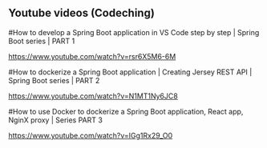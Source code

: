 ## Youtube videos (Codeching)

#How to develop a Spring Boot application in VS Code step by step | Spring Boot series  | PART 1

https://www.youtube.com/watch?v=rsr6X5M6-6M

#How to dockerize a Spring Boot application | Creating Jersey REST API  | Spring Boot series | PART 2

https://www.youtube.com/watch?v=N1MT1Ny6JC8

#How to use Docker to dockerize a Spring Boot application, React app, NginX proxy | Series PART 3

https://www.youtube.com/watch?v=IGg1Rx29_O0